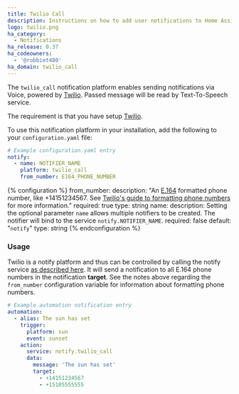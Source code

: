 ```yaml
---
title: Twilio Call
description: Instructions on how to add user notifications to Home Assistant.
logo: twilio.png
ha_category:
  - Notifications
ha_release: 0.37
ha_codeowners:
  - '@robbiet480'
ha_domain: twilio_call
---
```


The `twilio_call` notification platform enables sending notifications via Voice, powered by [Twilio](https://twilio.com).
Passed message will be read by Text-To-Speech service.

The requirement is that you have setup [Twilio](/integrations/twilio/).

To use this notification platform in your installation, add the following to your `configuration.yaml` file:

```yaml
# Example configuration.yaml entry
notify:
  - name: NOTIFIER_NAME
    platform: twilio_call
    from_number: E164_PHONE_NUMBER
```

{% configuration %}
from_number:
  description: "An [E.164](https://en.wikipedia.org/wiki/E.164) formatted phone number, like +14151234567. See [Twilio's guide to formatting phone numbers](https://www.twilio.com/help/faq/phone-numbers/how-do-i-format-phone-numbers-to-work-internationally) for more information."
  required: true
  type: string
name:
  description: Setting the optional parameter `name` allows multiple notifiers to be created. The notifier will bind to the service `notify.NOTIFIER_NAME`.
  required: false
  default: "`notify`"
  type: string
{% endconfiguration %}

### Usage

Twilio is a notify platform and thus can be controlled by calling the notify service [as described here](/integrations/notify/). It will send a notification to all E.164 phone numbers in the notification **target**. See the notes above regarding the `from_number` configuration variable for information about formatting phone numbers.

```yaml
# Example automation notification entry
automation:
  - alias: The sun has set
    trigger:
      platform: sun
      event: sunset
    action:
      service: notify.twilio_call
      data:
        message: 'The sun has set'
        target:
          - +14151234567
          - +15105555555
```
